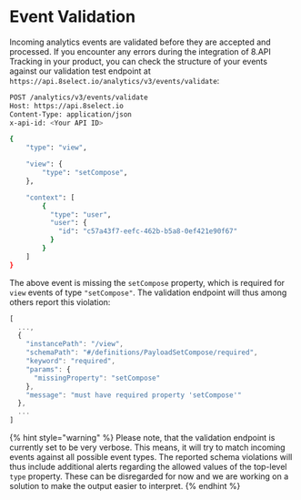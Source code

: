 # Event Validation

Incoming analytics events are validated before they are accepted and processed. If you encounter any errors during the integration of 8.API Tracking in your product, you can check the structure of your events against our validation test endpoint at `https://api.8select.io/analytics/v3/events/validate`:

```bash
POST /analytics/v3/events/validate
Host: https://api.8select.io
Content-Type: application/json
x-api-id: <Your API ID>

{ 
	"type": "view",

	"view": {
		"type": "setCompose",
	},

	"context": [
		{ 
		  "type": "user",
		  "user": {
		    "id": "c57a43f7-eefc-462b-b5a8-0ef421e90f67"
		  }
		}
	]
}
```

The above event is missing the `setCompose` property, which is required for `view` events of type `"setCompose"`. The validation endpoint will thus among others report this violation:

```javascript
[
  ...,
  {
    "instancePath": "/view",
    "schemaPath": "#/definitions/PayloadSetCompose/required",
    "keyword": "required",
    "params": {
      "missingProperty": "setCompose"
    },
    "message": "must have required property 'setCompose'"
  },
  ...
]
```

{% hint style="warning" %}
Please note, that the validation endpoint is currently set to be very verbose. This means, it will try to match incoming events against all possible event types. The reported schema violations will thus include additional alerts regarding the allowed values of the top-level `type` property. These can be disregarded for now and we are working on a solution to make the output easier to interpret.
{% endhint %}

